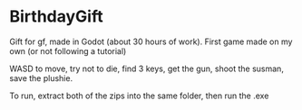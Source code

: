 # BirthdayGift
Gift for gf, made in Godot (about 30 hours of work). First game made on my own (or not following a tutorial)

WASD to move, try not to die, find 3 keys, get the gun, shoot the susman, save the plushie.

To run, extract both of the zips into the same folder, then run the .exe
